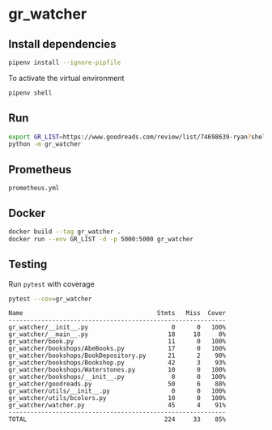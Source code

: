 # gr_watcher

## Install dependencies

```bash
pipenv install --ignore-pipfile
```

To activate the virtual environment

```bash
pipenv shell
``` 

## Run

```bash
export GR_LIST=https://www.goodreads.com/review/list/74698639-ryan?shelf=test
python -m gr_watcher
```

## Prometheus

```
prometheus.yml
```

## Docker

```bash
docker build --tag gr_watcher .
docker run --env GR_LIST -d -p 5000:5000 gr_watcher
```

## Testing

Run `pytest` with coverage

```bash
pytest --cov=gr_watcher
```

```
Name                                     Stmts   Miss  Cover
------------------------------------------------------------
gr_watcher/__init__.py                       0      0   100%
gr_watcher/__main__.py                      18     18     0%
gr_watcher/book.py                          11      0   100%
gr_watcher/bookshops/AbeBooks.py            17      0   100%
gr_watcher/bookshops/BookDepository.py      21      2    90%
gr_watcher/bookshops/Bookshop.py            42      3    93%
gr_watcher/bookshops/Waterstones.py         10      0   100%
gr_watcher/bookshops/__init__.py             0      0   100%
gr_watcher/goodreads.py                     50      6    88%
gr_watcher/utils/__init__.py                 0      0   100%
gr_watcher/utils/bcolors.py                 10      0   100%
gr_watcher/watcher.py                       45      4    91%
------------------------------------------------------------
TOTAL                                      224     33    85%
```